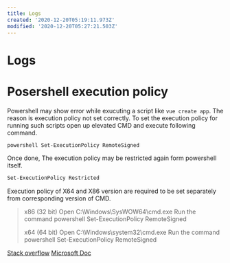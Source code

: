 ```yaml
---
title: Logs
created: '2020-12-20T05:19:11.973Z'
modified: '2020-12-20T05:27:21.503Z'
---
```


# Logs
# Posershell execution policy
Powershell may show error while exucuting a script like `vue create app`.
The reason is execution policy not set correctly. To set the execution policy for running such scripts open up elevated CMD and execute following command.
```bash
powershell Set-ExecutionPolicy RemoteSigned
```
Once done, The execution policy may be restricted again form powershell itself.
```bash
Set-ExecutionPolicy Restricted
```
Execution policy of X64 and X86 version are required to be set separately from corresponding version of CMD.

> x86 (32 bit)
Open C:\Windows\SysWOW64\cmd.exe
Run the command powershell Set-ExecutionPolicy RemoteSigned
>
> x64 (64 bit)
Open C:\Windows\system32\cmd.exe
Run the command powershell Set-ExecutionPolicy RemoteSigned

[Stack overflow](https://stackoverflow.com/questions/4037939/powershell-says-execution-of-scripts-is-disabled-on-this-system)
[Microsoft Doc](https://docs.microsoft.com/en-in/powershell/module/microsoft.powershell.core/about/about_execution_policies?view=powershell-7.1)



